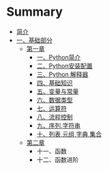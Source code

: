# Summary

* [简介](README.md)
* [一、基础部分](yi-3001-ji-chu-bu-fen.md)
  * [第一章](yi-3001-ji-chu-bu-fen/di-yi-zhang.md)
    * [一、Python简介](yi-3001-ji-chu-bu-fen/di-yi-zhang/yi-3001-python-jian-jie.md)
    * [二、Python安装配置](yi-3001-ji-chu-bu-fen/di-yi-zhang/er-3001-python-an-zhuang-pei-zhi.md)
    * [三、Python 解释器](yi-3001-ji-chu-bu-fen/di-yi-zhang/san-3001-python-jie-shi-qi.md)
    * [四、基础知识](yi-3001-ji-chu-bu-fen/di-yi-zhang/si-3001-ji-chu-zhi-shi.md)
    * [五、变量与常量](yi-3001-ji-chu-bu-fen/di-yi-zhang/wu-3001-bian-liang-yu-chang-liang.md)
    * [六、数据类型](yi-3001-ji-chu-bu-fen/di-yi-zhang/liu-3001-shu-ju-lei-xing.md)
    * [七、运算符](yi-3001-ji-chu-bu-fen/di-yi-zhang/qi-3001-yun-suan-fu.md)
    * [八、流程控制](yi-3001-ji-chu-bu-fen/di-yi-zhang/ba-3001-liu-cheng-kong-zhi.md)
    * [九、序列,字符串](yi-3001-ji-chu-bu-fen/di-yi-zhang/jiu-3001-xu-52172c-zi-fu-chuan.md)
    * [十、列表,元组,字典,集合](yi-3001-ji-chu-bu-fen/di-yi-zhang/shi-3001-lie-88682c-yuan-7ec42c-zi-51782c-ji-he.md)
  * [第二章](yi-3001-ji-chu-bu-fen/di-er-zhang.md)
    * 十一、函数
    * 十二、函数进阶

